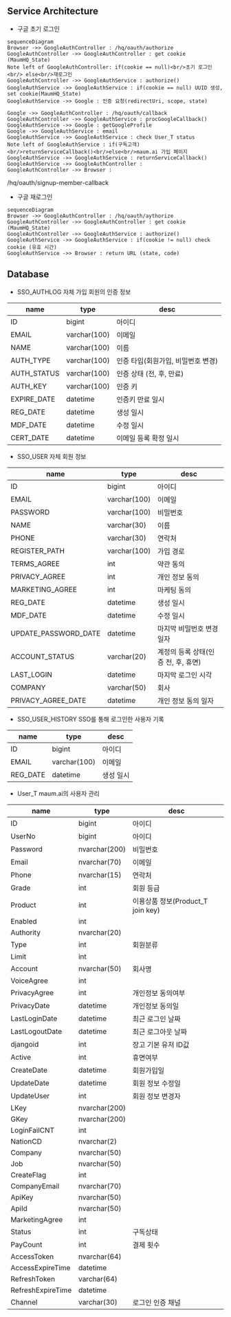 ## Service Architecture
-  구글 초기 로그인
```mermaid
sequenceDiagram
Browser ->> GoogleAuthController : /hq/oauth/authorize
GoogleAuthController ->> GoogleAuthController : get cookie (MaumHQ_State)
Note left of GoogleAuthController: if(cookie == null)<br/>초기 로그인<br/> else<br/>재로그인
GoogleAuthController ->> GoogleAuthService : authorize()
GoogleAuthService ->> GoogleAuthService : if(cookie == null) UUID 생성, set cookie(MaumHQ_State)
GoogleAuthService ->> Google : 인증 요청(redirectUri, scope, state)

Google ->> GoogleAuthController : /hq/oauth/callback
GoogleAuthController ->> GoogleAuthService : procGoogleCallback()
GoogleAuthService ->> Google : getGoogleProfile
Google ->> GoogleAuthService : email
GoogleAuthService ->> GoogleAuthService : check User_T status
Note left of GoogleAuthService : if(구독고객)<br/>returnServiceCallback()<br/>else<br/>maum.ai 가입 페이지
GoogleAuthService ->> GoogleAuthService : returnServiceCallback()
GoogleAuthService ->> GoogleAuthController : 
GoogleAuthController ->> Browser : 

```

/hq/oauth/signup-member-callback

- 구글 재로그인
```mermaid
sequenceDiagram
Browser ->> GoogleAuthController : /hq/oauth/aythorize
GoogleAuthController ->> GoogleAuthController : get cookie (MaumHQ_State)
GoogleAuthController ->> GoogleAuthService : authorize()
GoogleAuthService ->> GoogleAuthService : if(cookie != null) check cookie (유효 시간)
GoogleAuthService ->> Browser : return URL (state, code)
```

## Database
- SSO_AUTHLOG
자체 가입 회원의 인증 정보

|name         	|type   	 |desc                           |
|---------------|------------|-------------------------------|
|ID          	|bigint|아이디|
|EMAIL			|varchar(100)|이메일            |
|NAME          	|varchar(100)|이름            |
|AUTH_TYPE      |varchar(100)|인증 타입(회원가입, 비밀번호 변경)|
|AUTH_STATUS    |varchar(100)|인증 상태 (전, 후, 만료)|
|AUTH_KEY       |varchar(100)|인증 키|
|EXPIRE_DATE    |datetime	 |인증키 만료 일시|
|REG_DATE       |datetime    |생성 일시|
|MDF_DATE       |datetime    |수정 일시|
|CERT_DATE      |datetime    |이메일 등록 확정 일시|

- SSO_USER
자체 회원 정보

|name         			 	 |type  	 	|desc                           |
|----------------------------|--------------|-------------------------------|
|ID          				 |bigint		|아이디|
|EMAIL						 |varchar(100)	|이메일            |
|PASSWORD					 |varchar(100)	|비밀번호            |
|NAME          				 |varchar(30)	|이름            |
|PHONE         				 |varchar(30)	|연락처            |
|REGISTER_PATH  		 	 |varchar(100)	|가입 경로|
|TERMS_AGREE    			 |int			|약관 동의|
|PRIVACY_AGREE    			 |int			|개인 정보 동의|
|MARKETING_AGREE			 |int			|마케팅 동의|
|REG_DATE			         |datetime 		|생성 일시|
|MDF_DATE       			 |datetime    	|수정 일시|
|UPDATE_PASSWORD_DATE        |datetime    	|마지막 비밀번호 변경 일자|
|ACCOUNT_STATUS 			 |varchar(20)  	|계정의 등록 상태(인증 전, 후, 휴면)|
|LAST_LOGIN    				 |datetime	 	|마지막 로그인 시각|
|COMPANY      				 |varchar(50)	|회사|
|PRIVACY_AGREE_DATE      	 |datetime    	|개인 정보 동의 일자|

- SSO_USER_HISTORY
SSO를 통해 로그인한 사용자 기록

|name         	|type   	 |desc                           |
|---------------|------------|-------------------------------|
|ID          	|bigint		 |아이디|
|EMAIL			|varchar(100)|이메일            |
|REG_DATE		|datetime    |생성 일시|

- User_T
maum.ai의 사용자 관리

|name         	|type   	 |desc                           |
|---------------|------------|-------------------------------|
|ID          	|bigint		|아이디|
|UserNo         |bigint		|아이디|
|Password		|nvarchar(200)| 비밀번호|
|Email			|nvarchar(70)		|이메일|
|Phone			|nvarchar(15)|연락처|
|Grade			|int|회원 등급|
|Product		|int|이용상품 정보(Product_T join key)|
|Enabled		|int||
|Authority		|nvarchar(20)||
|Type			|int|회원분류|
|Limit			|int||
|Account		|nvarchar(50)|회사명|
|VoiceAgree		|int||
|PrivacyAgree	|int|개인정보 동의여부|
|PrivacyDate	|datetime|개인정보 동의일|
|LastLoginDate	|datetime|최근 로그인 날짜|
|LastLogoutDate	|datetime|최근 로그아웃 날짜|
|djangoid		|int|장고 기본 유저 ID값|
|Active			|int|휴면여부|
|CreateDate		|datetime|회원가입일|
|UpdateDate		|datetime|회원 정보 수정일|
|UpdateUser		|int|회원 정보 변경자|
|LKey			|nvarchar(200)||
|GKey			|nvarchar(200)||
|LoginFailCNT	|int||
|NationCD		|nvarchar(2)||
|Company		|nvarchar(50)||
|Job			|nvarchar(50)||
|CreateFlag		|int||
|CompanyEmail	|nvarchar(70)||
|ApiKey			|nvarchar(50)||
|ApiId			|nvarchar(50)||
|MarketingAgree	|int||
|Status			|int|구독상태|
|PayCount		|int|결제 횟수|
|AccessToken	|nvarchar(64)||
|AccessExpireTime|datetime||
|RefreshToken	|varchar(64)||
|RefreshExpireTime|datetime||
|Channel		|varchar(30)|로그인 인증 채널|

<!--stackedit_data:
eyJoaXN0b3J5IjpbMTM3MzE4OTkxOCw0OTM4MDk1NDhdfQ==
-->